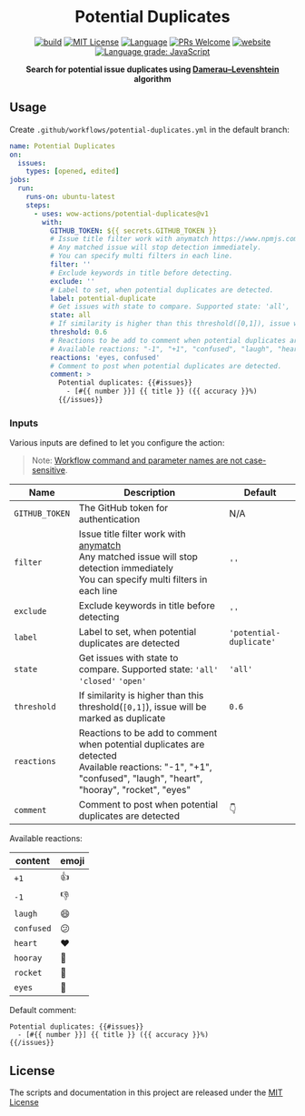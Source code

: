<h1 align="center">Potential Duplicates</h1>


<p align="center">
  <a href="https://github.com/wow-actions/potential-duplicates/actions/workflows/release.yml"><img alt="build" src="https://img.shields.io/github/actions/workflow/status/wow-actions/potential-duplicates/release.yml?branch=master&logo=github&style=flat-square" ></a>
  <a href="/wow-actions/potential-duplicates/blob/master/LICENSE"><img alt="MIT License" src="https://img.shields.io/github/license/wow-actions/potential-duplicates?style=flat-square"></a>
  <a href="https://www.typescriptlang.org" rel="nofollow"><img alt="Language" src="https://img.shields.io/badge/language-TypeScript-blue.svg?style=flat-square"></a>
  <a href="https://github.com/wow-actions/potential-duplicates/pulls"><img alt="PRs Welcome" src="https://img.shields.io/badge/PRs-Welcome-brightgreen.svg?style=flat-square" ></a>
  <a href="https://github.com/marketplace/actions/potential-duplicates" rel="nofollow"><img alt="website" src="https://img.shields.io/static/v1?label=&labelColor=505050&message=Marketplace&color=0076D6&style=flat-square&logo=google-chrome&logoColor=0076D6" ></a>
  <a href="https://lgtm.com/projects/g/wow-actions/potential-duplicates/context:javascript" rel="nofollow"><img alt="Language grade: JavaScript" src="https://img.shields.io/lgtm/grade/javascript/g/wow-actions/potential-duplicates.svg?logo=lgtm&style=flat-square" ></a>
</p>


<p align="center">
  <strong>
    Search for potential issue duplicates using <a href="https://en.wikipedia.org/wiki/Damerau%E2%80%93Levenshtein_distance">Damerau–Levenshtein</a> algorithm
  </strong>
</p>

## Usage

Create `.github/workflows/potential-duplicates.yml` in the default branch:

```yaml
name: Potential Duplicates
on:
  issues:
    types: [opened, edited]
jobs:
  run:
    runs-on: ubuntu-latest
    steps:
      - uses: wow-actions/potential-duplicates@v1
        with:
          GITHUB_TOKEN: ${{ secrets.GITHUB_TOKEN }}
          # Issue title filter work with anymatch https://www.npmjs.com/package/anymatch.
          # Any matched issue will stop detection immediately.
          # You can specify multi filters in each line.
          filter: ''
          # Exclude keywords in title before detecting.
          exclude: ''
          # Label to set, when potential duplicates are detected.
          label: potential-duplicate
          # Get issues with state to compare. Supported state: 'all', 'closed', 'open'.
          state: all
          # If similarity is higher than this threshold([0,1]), issue will be marked as duplicate.
          threshold: 0.6
          # Reactions to be add to comment when potential duplicates are detected.
          # Available reactions: "-1", "+1", "confused", "laugh", "heart", "hooray", "rocket", "eyes"
          reactions: 'eyes, confused'
          # Comment to post when potential duplicates are detected.
          comment: >
            Potential duplicates: {{#issues}}
              - [#{{ number }}] {{ title }} ({{ accuracy }}%)
            {{/issues}}
```

### Inputs

Various inputs are defined to let you configure the action:

> Note: [Workflow command and parameter names are not case-sensitive](https://docs.github.com/en/free-pro-team@latest/actions/reference/workflow-commands-for-github-actions#about-workflow-commands).

| Name | Description | Default |
| --- | --- | --- |
| `GITHUB_TOKEN` | The GitHub token for authentication | N/A |
| `filter` | Issue title filter work with [anymatch](https://www.npmjs.com/package/anymatch) <br> Any matched issue will stop detection immediately <br> You can specify multi filters in each line | `''` |
| `exclude` | Exclude keywords in title before detecting | `''` |
| `label` | Label to set, when potential duplicates are detected | `'potential-duplicate'` |
| `state` | Get issues with state to compare. Supported state: `'all'` `'closed'` `'open'` | `'all'` |
| `threshold` | If similarity is higher than this threshold(`[0,1]`), issue will be marked as duplicate | `0.6` |
| `reactions` | Reactions to be add to comment when potential duplicates are detected <br> Available reactions: "-1", "+1", "confused", "laugh", "heart", "hooray", "rocket", "eyes" |  |
| `comment` | Comment to post when potential duplicates are detected | 👇 |

Available reactions:

| content    | emoji |
| ---------- | ----- |
| `+1`       | 👍    |
| `-1`       | 👎    |
| `laugh`    | 😄    |
| `confused` | 😕    |
| `heart`    | ❤️    |
| `hooray`   | 🎉    |
| `rocket`   | 🚀    |
| `eyes`     | 👀    |

Default comment:

```
Potential duplicates: {{#issues}}
  - [#{{ number }}] {{ title }} ({{ accuracy }}%)
{{/issues}}
```

## License

The scripts and documentation in this project are released under the [MIT License](LICENSE)
